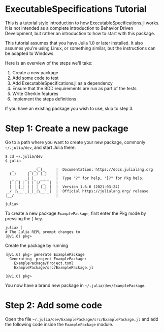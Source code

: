 # ExecutableSpecifications Tutorial
This is a tutorial style introduction to how ExecutableSpecifications.jl works.
It is not intended as a complete introduction to Behavior Driven Development, but
rather an introduction to how to start with this package.

This tutorial assumes that you have Julia 1.0 or later installed. It also assumes
you're using Linux, or something similar, but the instructions can be adapted to
Windows.

Here is an overview of the steps we'll take:

1. Create a new package
2. Add some code to test
3. Add ExecutableSpecifications.jl as a dependency
4. Ensure that the BDD requirements are run as part of the tests
5. Write Gherkin features
6. Implement the steps definitions

If you have an existing package you wish to use, skip to step 3.

# Step 1: Create a new package
Go to a path where you want to create your new package, commonly
`~/.julia/dev`, and start Julia there.
```
$ cd ~/.julia/dev
$ julia
               _
   _       _ _(_)_     |  Documentation: https://docs.julialang.org
  (_)     | (_) (_)    |
   _ _   _| |_  __ _   |  Type "?" for help, "]?" for Pkg help.
  | | | | | | |/ _` |  |
  | | |_| | | | (_| |  |  Version 1.6.0 (2021-03-24)
 _/ |\__'_|_|_|\__'_|  |  Official https://julialang.org/ release
|__/                   |

julia> 

```
To create a new package `ExamplePackage`, first enter the Pkg mode by pressing
the `]` key.
```julia-repl
julia> ]
# The Julia REPL prompt changes to
(@v1.6) pkg> 
```
Create the package by running
```julia-repl
(@v1.6) pkg> generate ExamplePackage
  Generating  project ExamplePackage:
    ExamplePackage/Project.toml
    ExamplePackage/src/ExamplePackage.jl

(@v1.6) pkg> 
```
You now have a brand new package in `~/.julia/dev/ExamplePackage`.

# Step 2: Add some code
Open the file `~/.julia/dev/ExamplePackage/src/ExamplePackage.jl` and add the following
code inside the `ExamplePackage` module.
```julia
```